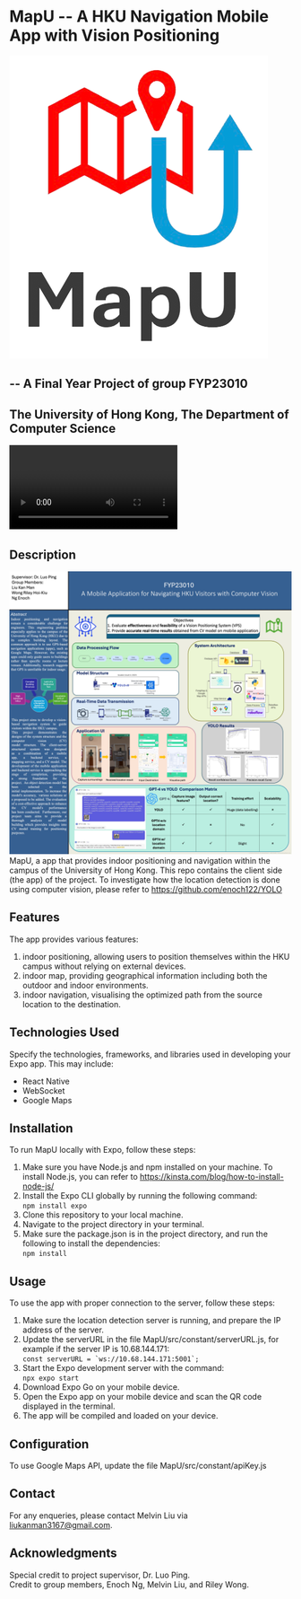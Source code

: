 # MapU -- A HKU Navigation Mobile App with Vision Positioning
![Logo](MapU/assets/favicon.png)

## -- A Final Year Project of group FYP23010
## The University of Hong Kong, The Department of Computer Science

![Video](MapU/project_info_assets/fyp23010_finvideo.mp4)

## Description
![Poster](MapU/project_info_assets/fyp23010_poster.jpeg)
MapU, a app that provides indoor positioning and navigation within the campus of the University of Hong Kong. This repo contains the client side (the app) of the project. To investigate how the location detection is done using computer vision, please refer to https://github.com/enoch122/YOLO



## Features

The app provides various features:
1. indoor positioning, allowing users to position themselves within the HKU campus without relying on external devices.
2. indoor map, providing geographical information including both the outdoor and indoor environments.
2. indoor navigation, visualising the optimized path from the source location to the destination.


## Technologies Used

Specify the technologies, frameworks, and libraries used in developing your Expo app. This may include:

- React Native
- WebSocket
- Google Maps


## Installation

To run MapU locally with Expo, follow these steps:

1. Make sure you have Node.js and npm installed on your machine. To install Node.js, you can refer to https://kinsta.com/blog/how-to-install-node-js/ 
2. Install the Expo CLI globally by running the following command:\
   ```npm install expo```
3. Clone this repository to your local machine.
4. Navigate to the project directory in your terminal.
5. Make sure the package.json is in the project directory, and run the following to install the dependencies:\
   ```npm install```


## Usage

To use the app with proper connection to the server, follow these steps:

1. Make sure the location detection server is running, and prepare the IP address of the server.
2. Update the serverURL in the file MapU/src/constant/serverURL.js, for example if the server IP is 10.68.144.171:\
  ```const serverURL = `ws://10.68.144.171:5001`;```
3. Start the Expo development server with the command:\
  ```npx expo start```
5. Download Expo Go on your mobile device.
6. Open the Expo app on your mobile device and scan the QR code displayed in the terminal.
7. The app will be compiled and loaded on your device.


## Configuration

To use Google Maps API, update the file MapU/src/constant/apiKey.js


## Contact

For any enqueries, please contact Melvin Liu via liukanman3167@gmail.com.


## Acknowledgments

Special credit to project supervisor, Dr. Luo Ping.\
Credit to group members, Enoch Ng, Melvin Liu, and Riley Wong.

